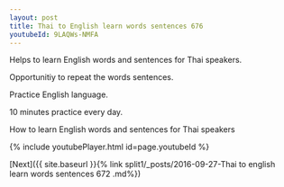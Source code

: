 ```yaml
---
layout: post
title: Thai to English learn words sentences 676 
youtubeId: 9LAQWs-NMFA
---
```

 
 
Helps to learn English words and sentences for Thai speakers.

Opportunitiy to repeat the words sentences. 

Practice English language. 
 
10 minutes practice every day. 
 
How to learn English words and sentences for Thai speakers 
 
{% include youtubePlayer.html id=page.youtubeId %}
 
 
[Next]({{ site.baseurl }}{% link  split1/_posts/2016-09-27-Thai to english learn words sentences 672 .md%})
 
